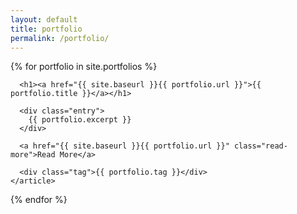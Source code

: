 ```yaml
---
layout: default
title: portfolio
permalink: /portfolio/
---
```


<div class="portfolio">
  {% for portfolio in site.portfolios %}
    <article class="portfolio {{ portfolio.tag }}" style=" --color: #{{ portfolio.bg-color }}">

      <h1><a href="{{ site.baseurl }}{{ portfolio.url }}">{{ portfolio.title }}</a></h1>

      <div class="entry">
        {{ portfolio.excerpt }}
      </div>

      <a href="{{ site.baseurl }}{{ portfolio.url }}" class="read-more">Read More</a>
      
      <div class="tag">{{ portfolio.tag }}</div>
    </article>
  {% endfor %}